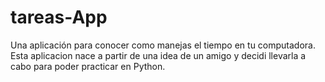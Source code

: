 # tareas-App
Una aplicación para conocer como manejas el tiempo en tu computadora.
Esta aplicacion nace a partir de una idea de un amigo y decidi llevarla a cabo para poder practicar en Python.
